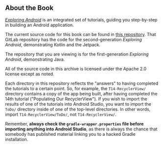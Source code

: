 ## About the Book

[*Exploring Android*](https://commonsware.com/AndExplore/)
is an integrated set of tutorials, guiding you step-by-step in building an 
Android application. 

The current source code for this book can be found in [this repository](https://gitlab.com/commonsguy/cw-andexplore). That GitLab repository has the code for the second-generation *Exploring Android*, demonstrating Kotlin and the Jetpack.

The repository that you are viewing is for the first-generation *Exploring Android*, demonstrating Java.

All of the source code in this archive is licensed under the
Apache 2.0 license except as noted.

Each directory in this repository reflects the "answers" to having completed
the tutorials to a certain point. So, for example, the `T14-RecyclerView/`
directory contains a copy of the app being built, after having completed the
14th tutorial ("Populating Our RecyclerView"). If you wish to import
the results of one of the tutorials into Android Studio, you want to import
the `ToDo/` directory inside of one of the top-level directories. In other
words, import `T14-RecyclerView/ToDo/`, not `T14-RecyclerView/`.

Remember,
**always check the `gradle-wrapper.properties` file before importing anything into Android Studio**,
as there is always the chance that somebody has published material linking you to a hacked Gradle installation.

